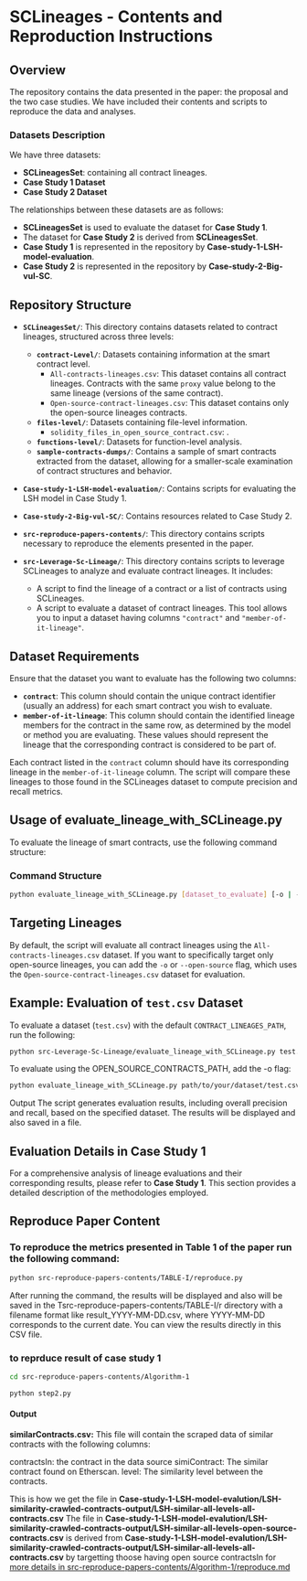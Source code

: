 # SCLineages - Contents and Reproduction Instructions

## Overview
The repository contains the data presented in the paper: the proposal and the two case studies. We have included their contents and scripts to reproduce the data and analyses.

### Datasets Description
We have three datasets:
- **SCLineagesSet**: containing all contract lineages.
- **Case Study 1 Dataset**
- **Case Study 2 Dataset**

The relationships between these datasets are as follows:
- **SCLineagesSet** is used to evaluate the dataset for **Case Study 1**.
- The dataset for **Case Study 2** is derived from **SCLineagesSet**.
- **Case Study 1** is represented in the repository by **Case-study-1-LSH-model-evaluation**.
- **Case Study 2** is represented in the repository by **Case-study-2-Big-vul-SC**.

## Repository Structure
- **`SCLineagesSet/`**: This directory contains datasets related to contract lineages, structured across three levels:
  - **`contract-Level/`**: Datasets containing information at the smart contract level.
    - `All-contracts-lineages.csv`: This dataset contains all contract lineages. Contracts with the same `proxy` value belong to the same lineage (versions of the same contract).
    - `Open-source-contract-lineages.csv`: This dataset contains only the open-source lineages contracts.
  - **`files-level/`**: Datasets containing file-level information.
    - `solidity_files_in_open_source_contract.csv`: .
  - **`functions-level/`**: Datasets for function-level analysis.
  - **`sample-contracts-dumps/`**: Contains a sample of smart contracts extracted from the dataset, allowing for a smaller-scale examination of contract structures and behavior.

- **`Case-study-1-LSH-model-evaluation/`**: Contains scripts for evaluating the LSH model in Case Study 1.

- **`Case-study-2-Big-vul-SC/`**: Contains resources related to Case Study 2.

- **`src-reproduce-papers-contents/`**: This directory contains scripts necessary to reproduce the elements presented in the paper.

- **`src-Leverage-Sc-Lineage/`**: This directory contains scripts to leverage SCLineages to analyze and evaluate contract lineages. It includes:
  - A script to find the lineage of a contract or a list of contracts using SCLineages.
  - A script to evaluate a dataset of contract lineages. This tool allows you to input a dataset having columns `"contract"` and `"member-of-it-lineage"`.

## Dataset Requirements

Ensure that the dataset you want to evaluate has the following two columns:

- **`contract`**: This column should contain the unique contract identifier (usually an address) for each smart contract you wish to evaluate.
- **`member-of-it-lineage`**: This column should contain the identified lineage members for the contract in the same row, as determined by the model or method you are evaluating. These values should represent the lineage that the corresponding contract is considered to be part of.

Each contract listed in the `contract` column should have its corresponding lineage in the `member-of-it-lineage` column. The script will compare these lineages to those found in the SCLineages dataset to compute precision and recall metrics.

## Usage of evaluate_lineage_with_SCLineage.py

To evaluate the lineage of smart contracts, use the following command structure:

### Command Structure

```bash
python evaluate_lineage_with_SCLineage.py [dataset_to_evaluate] [-o | --open-source]

```
## Targeting Lineages
By default, the script will evaluate all contract lineages using the `All-contracts-lineages.csv` dataset. If you want to specifically target only open-source lineages, you can add the `-o` or `--open-source` flag, which uses the `Open-source-contract-lineages.csv` dataset for evaluation.

## Example: Evaluation of `test.csv` Dataset
To evaluate a dataset (`test.csv`) with the default `CONTRACT_LINEAGES_PATH`, run the following:

```bash
python src-Leverage-Sc-Lineage/evaluate_lineage_with_SCLineage.py test.csv
```
 To evaluate using the OPEN_SOURCE_CONTRACTS_PATH, add the -o flag:
```bash
python evaluate_lineage_with_SCLineage.py path/to/your/dataset/test.csv -o
```
Output
The script generates evaluation results, including overall precision and recall, based on the specified dataset. The results will be displayed  and also saved in a file.

## Evaluation Details in Case Study 1

For a comprehensive analysis of lineage evaluations and their corresponding results, please refer to **Case Study 1**. This section provides a detailed description of the methodologies employed.


## Reproduce Paper Content
### To reproduce the metrics presented in Table 1 of the paper run the following command:
```bash
python src-reproduce-papers-contents/TABLE-I/reproduce.py
```
After running the command, the results will be displayed and also will be saved in the Tsrc-reproduce-papers-contents/TABLE-I/r directory with a filename format like result_YYYY-MM-DD.csv, where YYYY-MM-DD corresponds to the current date. You can view the results directly in this CSV file.

### to reprduce result of case study 1
```bash
cd src-reproduce-papers-contents/Algorithm-1
```
```bash
python step2.py 
```
#### Output
**similarContracts.csv:** This file will contain the scraped data of similar contracts with the following columns:

contractsIn: the contract in the data source
simiContract: The similar contract found on Etherscan.
level: The similarity level between the contracts.

This is how we get the file in 
**Case-study-1-LSH-model-evalution/LSH-similarity-crawled-contracts-output/LSH-similar-all-levels-all-contracts.csv**
The file in 
**Case-study-1-LSH-model-evalution/LSH-similarity-crawled-contracts-output/LSH-similar-all-levels-open-source-contracts.csv** is derived from 
**Case-study-1-LSH-model-evalution/LSH-similarity-crawled-contracts-output/LSH-similar-all-levels-all-contracts.csv** by targetting thoose having open source contractsIn
for [more details in src-reproduce-papers-contents/Algorithm-1/reproduce.md](src-reproduce-papers-contents/Algorithm-1/reproduce.md)


